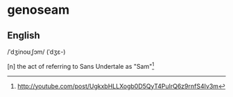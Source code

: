 # genoseam
## English

/ˈdʒinoʊˌʃɔm/ (ˈdʒɛ-)

[n] the act of referring to Sans Undertale as "Sam"[^1]

[^1]: <http://youtube.com/post/UgkxbHLLXogb0D5QyT4PulrQ6z9rnfS4Iv3m>